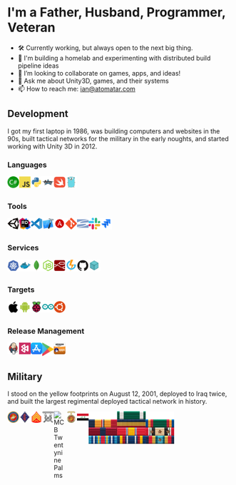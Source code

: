 # I'm a Father, Husband, Programmer, Veteran
- 🛠 Currently working, but always open to the next big thing.
- 🌱 I'm building a homelab and experimenting with distributed build pipeline ideas
- 👯 I’m looking to collaborate on games, apps, and ideas!
- 💬 Ask me about Unity3D, games, and their systems
- 📫 How to reach me: ian@atomatar.com


## Development
I got my first laptop in 1986, was building computers and websites in the 90s, built tactical networks for the military in the early noughts, and started working with Unity 3D in 2012.

### Languages

<img align="left" alt="C#" width="26px" src="https://raw.githubusercontent.com/github/explore/80688e429a7d4ef2fca1e82350fe8e3517d3494d/topics/csharp/csharp.png" />

<img align="left" alt="JavaScript" width="26px" src="https://raw.githubusercontent.com/devicons/devicon/master/icons/javascript/javascript-original.svg" /> 

<img align="left" alt="Python" width="26px" src="https://raw.githubusercontent.com/devicons/devicon/master/icons/python/python-original.svg" />

<img align="left" alt="Groovy" width="26px" src="https://raw.githubusercontent.com/devicons/devicon/master/icons/groovy/groovy-original.svg" />

<img align="left" alt="Swift" width="26px" src="https://raw.githubusercontent.com/devicons/devicon/master/icons/swift/swift-original.svg" />

<img align="left" alt="Go" width="26px" src="https://raw.githubusercontent.com/devicons/devicon/master/icons/go/go-original.svg" />

<br/><br/>

### Tools

<img align="left" alt="Unity" width="26px" src="https://raw.githubusercontent.com/devicons/devicon/master/icons/unity/unity-original.svg" />

<img align="left" alt="Rider" width="26px" src="https://raw.githubusercontent.com/ianwaldrop/ianwaldrop/master/media/images/rider.png" />

<img align="left" alt="Visual Studio Code" width="26px" src="https://raw.githubusercontent.com/devicons/devicon/master/icons/vscode/vscode-original.svg" />

<img align="left" alt="Xcode" width="26px" src="https://raw.githubusercontent.com/github/explore/80688e429a7d4ef2fca1e82350fe8e3517d3494d/topics/xcode/xcode.png" />

<img align="left" alt="Ansible" width="26px" src="https://raw.githubusercontent.com/ianwaldrop/ianwaldrop/master/media/images/ansible.svg"/>

<img align="left" alt="git" width="26px" src="https://raw.githubusercontent.com/devicons/devicon/master/icons/git/git-original.svg"/>

<img align="left" alt="Subversion" width="26px" src="https://raw.githubusercontent.com/devicons/devicon/master/icons/subversion/subversion-original.svg"/>

<img align="left" alt="Slack" width="26px" src="https://raw.githubusercontent.com/ianwaldrop/ianwaldrop/master/media/images/slack.svg" />

<img align="left" alt="Jira" width="26px" src="https://raw.githubusercontent.com/devicons/devicon/master/icons/jira/jira-original.svg"/>

<br/><br/>

### Services

<img align="left" alt="kubernetes" width="26px" src="https://raw.githubusercontent.com/devicons/devicon/master/icons/kubernetes/kubernetes-plain.svg" />

<img align="left" alt="Docker" width="26px" src="https://raw.githubusercontent.com/devicons/devicon/master/icons/docker/docker-original.svg" />

<img align="left" alt="mongo" width="26px" src="https://raw.githubusercontent.com/devicons/devicon/master/icons/mongodb/mongodb-original.svg" />

<img align="left" alt="Node.js" width="26px" src="https://raw.githubusercontent.com/devicons/devicon/master/icons/nodejs/nodejs-original.svg" />

<img align="left" alt="Node-red" width="26px" src="https://raw.githubusercontent.com/ianwaldrop/ianwaldrop/master/media/images/node-red.svg" />

<img align="left" alt="Gamesparks" width="26px" src="https://raw.githubusercontent.com/ianwaldrop/ianwaldrop/master/media/images/gamesparks.png" />

<img align="left" alt="GitHub" width="26px" src="https://raw.githubusercontent.com/devicons/devicon/master/icons/github/github-original.svg" />

<img align="left" alt="IPFS" width="26px" src="https://raw.githubusercontent.com/ianwaldrop/ianwaldrop/master/media/images/ipfs.svg" />

<br/><br/>

### Targets

<img align="left" alt="Apple" width="26px" src="https://raw.githubusercontent.com/devicons/devicon/master/icons/apple/apple-original.svg" />

<img align="left" alt="Android" width="26px" src="https://raw.githubusercontent.com/devicons/devicon/master/icons/android/android-original.svg" />

<img align="left" alt="Raspberry Pi" width="26px" src="https://raw.githubusercontent.com/devicons/devicon/master/icons/raspberrypi/raspberrypi-original.svg" />

<img align="left" alt="Arduino" width="26px" src="https://raw.githubusercontent.com/devicons/devicon/master/icons/arduino/arduino-original.svg" />

<img align="left" alt="Ubuntu" width="26px" src="https://raw.githubusercontent.com/github/explore/80688e429a7d4ef2fca1e82350fe8e3517d3494d/topics/ubuntu/ubuntu.png" />

<br/><br/>

### Release Management

<img align="left" alt="Jenkins" width="26px" src="https://raw.githubusercontent.com/devicons/devicon/master/icons/jenkins/jenkins-original.svg" />

<img align="left" alt="Mobile Center" width="26px" src="https://raw.githubusercontent.com/ianwaldrop/ianwaldrop/master/media/images/mobilecenter.png" />

<img align="left" alt="Apple App Store" width="26px" src="https://raw.githubusercontent.com/ianwaldrop/ianwaldrop/master/media/images/app-store.svg" />

<img align="left" alt="Google Play Store" width="26px" src="https://raw.githubusercontent.com/ianwaldrop/ianwaldrop/master/media/images/google-play.svg" />

<img align="left" alt="Amazon App Store" width="26px" src="https://raw.githubusercontent.com/ianwaldrop/ianwaldrop/master/media/images/amazon-store.svg" />

<br/><br/>

## Military
I stood on the yellow footprints on August 12, 2001, deployed to Iraq twice, and built the largest regimental deployed tactical network in history.

<img alt="Military Awards" width="192px" src="https://raw.githubusercontent.com/ianwaldrop/ianwaldrop/master/media/images/ribbons.png" />

<img align="left" alt="USMC" width="26px" src="https://raw.githubusercontent.com/ianwaldrop/ianwaldrop/master/media/images/usmc.png" />

<img align="left" alt="1st Marine Regiment" width="26px" src="https://raw.githubusercontent.com/ianwaldrop/ianwaldrop/master/media/images/1div1mar.png" />

<img align="left" alt="Sergeant" width="26px" src="https://raw.githubusercontent.com/ianwaldrop/ianwaldrop/master/media/images/e5.png" />

<img align="left" alt="Rifle Expert" width="26px" src="https://raw.githubusercontent.com/ianwaldrop/ianwaldrop/master/media/images/rifle-expert.png" />

<img align="left" alt="MCB Twentynine Palms" width="26px" src="https://upload.wikimedia.org/wikipedia/commons/1/13/MCAGCC-Logo.gif" />

<img align="left" alt="MCB Camp Pendleton" width="26px" src="https://raw.githubusercontent.com/ianwaldrop/ianwaldrop/master/media/images/pendleton.png" />

<img align="left" alt="Iraq" width="26px" src="https://raw.githubusercontent.com/ianwaldrop/ianwaldrop/master/media/images/iraq-flag.png" />
